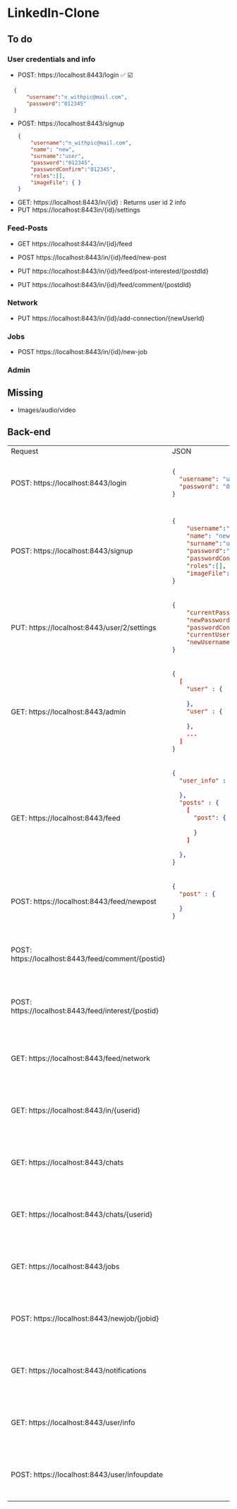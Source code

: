 # LinkedIn-Clone

## To do

### User credentials and info
- POST: https://localhost:8443/login  ✅ ☑️
```json
  {
      "username":"n_withpic@mail.com",
      "password":"012345"
  }
  ```
- POST: https://localhost:8443/signup
  ```json
  {
      "username":"n_withpic@mail.com",
      "name": "new",
      "surname":"user",
      "password":"012345",
      "passwordConfirm":"012345",
      "roles":[],
      "imageFile": { }
  }
  ```
- GET:  https://localhost:8443/in/{id} : Returns user id 2 info
- PUT https://localhost:8443in/{id}/settings

### Feed-Posts
- GET https://localhost:8443/in/{id}/feed



- POST https://localhost:8443/in/{id}/feed/new-post

- PUT https://localhost:8443/in/{id}/feed/post-interested/{postdId}
- PUT https://localhost:8443/in/{id}/feed/comment/{postdId}


### Network
- PUT https://localhost:8443/in/{id}/add-connection/{newUserId}


### Jobs
- POST https://localhost:8443/in/{id}/new-job


### Admin



## Missing

- Images/audio/video



## Back-end

<table>
<tr>
  <td> Request </td> <td> JSON </td>  <td> Finished </td> 
</tr>
<tr>
<td> POST: https://localhost:8443/login </td>
  <td>

  ```json
  {
    "username": "user@mail.com",
    "password": "012345"
  }
  ```
  </td>
  <td> <ul><li>- [ ] front</li><li>- [ ] back</li></ul> </td> 

</tr>
<tr>
<td> POST: https://localhost:8443/signup </td>
  <td>

  ```json
  {
      "username":"n_withpic@mail.com",
      "name": "new",
      "surname":"user",
      "password":"012345",
      "passwordConfirm":"012345",
      "roles":[],
      "imageFile": { }
  }
  ```
  </td>
  <td> <ul><li>- [ ] front</li><li>- [ ] back</li></ul> </td> 
</tr>
<tr>
<td> PUT: https://localhost:8443/user/2/settings </td>
  <td>

  ```json
  {
      "currentPassword":"012345",
      "newPassword":"0123",
      "passwordConfirm":"0123",
      "currentUsername": "user@mail.com",
      "newUsername": "newuser@mail.com"
  }
  ```
  </td>
  <td> <ul><li>- [ ] front</li><li>- [ ] back</li></ul> </td> 
</tr>
<tr>
<td> GET: https://localhost:8443/admin </td>
  <td>

  ```json
  {
    [
      "user" : {
    
      },
      "user" : {
    
      },
      ...    
    ]
  }
  ```
  </td>
  <td> <ul><li>- [ ] front</li><li>- [ ] back</li></ul> </td> 
</tr>
<tr>
<td> GET: https://localhost:8443/feed </td>
  <td>

  ```json
  {
    "user_info" : {

    },
    "posts" : {
      [
        "post": {
        
        }
      ]

    },
  }
  ```
  </td>
  <td> <ul><li>- [ ] front</li><li>- [ ] back</li></ul> </td> 
</tr>
 <tr>
<td> POST: https://localhost:8443/feed/newpost </td>
  <td>

  ```json
  {
    "post" : {

    }
  }
  ```
  </td>
   <td> <ul><li>- [ ] front</li><li>- [ ] back</li></ul> </td> 
</tr>
 <tr>
<td> POST: https://localhost:8443/feed/comment/{postid} </td>
  <td>
  </td>
   <td> <ul><li>- [ ] front</li><li>- [ ] back</li></ul> </td> 
</tr>
<tr>
<td> POST: https://localhost:8443/feed/interest/{postid} </td>
  <td>
  </td>
  <td> <ul><li>- [ ] front</li><li>- [ ] back</li></ul> </td> 
</tr>
<tr>
<td> GET: https://localhost:8443/feed/network </td>
  <td>
  </td>
  <td> <ul><li>- [ ] front</li><li>- [ ] back</li></ul> </td> 
</tr>
<tr>
<td> GET: https://localhost:8443/in/{userid} </td>
  <td>
  </td>
  <td> <ul><li>- [ ] front</li><li>- [ ] back</li></ul> </td> 
</tr>
 <tr>
<td> GET: https://localhost:8443/chats </td>
  <td>
  </td>
   <td> <ul><li>- [ ] front</li><li>- [ ] back</li></ul> </td> 
</tr>  
<tr>
<td> GET: https://localhost:8443/chats/{userid} </td>
  <td>
  </td>
  <td> <ul><li>- [ ] front</li><li>- [ ] back</li></ul> </td> 
</tr>  
<tr>
  <td> GET: https://localhost:8443/jobs </td>
  <td>
  </td>
  <td> <ul><li>- [ ] front</li><li>- [ ] back</li></ul> </td> 
</tr>  
<tr>
<td> POST: https://localhost:8443/newjob/{jobid} </td>
  <td>
  </td>
  <td> <ul><li>- [ ] front</li><li>- [ ] back</li></ul> </td> 
</tr> 
<tr>
<td> GET: https://localhost:8443/notifications</td>
  <td>
  </td>
  <td> <ul><li>- [ ] front</li><li>- [ ] back</li></ul> </td> 
</tr> 
<tr>
<td> GET: https://localhost:8443/user/info</td>
  <td>
  </td>
  <td> <ul><li>- [ ] front</li><li>- [ ] back</li></ul> </td> 
</tr> 
<tr>
<td> POST: https://localhost:8443/user/infoupdate</td>
  <td>
  </td>
  <td> <ul><li>- [ ] front</li><li>- [ ] back</li></ul> </td> 
</tr> 
</table>
